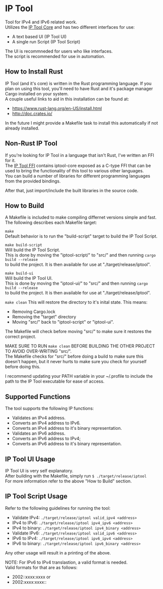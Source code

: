 IP Tool
=============
Tool for IPv4 and IPv6 related work.<br />
Utilizes the [IP Tool Core](https://github.com/timmonfette1/iptool_core) and has two
different interfaces for use:

  - A text based UI (IP Tool UI)<br />
  - A single run Script (IP Tool Script)

The UI is recommneded for users who like interfaces.<br />
The script is recommended for use in automation.

How to Install Rust
------------
IP Tool (and it's core) is written in the Rust programming language. If you plan on using this tool,
you'll need to have Rust and it's package manager Cargo installed on your system.<br />
A couple useful links to aid in this installation can be found at:

 - https://www.rust-lang.org/en-US/install.html
 - http://doc.crates.io/

In the future I might provide a Makefile task to install this automatically if not already installed.<br />

Non-Rust IP Tool
-------------
If you're looking for IP Tool in a language that isn't Rust, I've written an FFI for it.<br />
The [IP Tool FFI](https://github.com/timmonfette1/iptool-ffi) contains iptool-core exposed as a C-type FFI
that can be used to bring the functionality of this tool to various other languages.<br />
You can build a number of libraries for different programming languages from the provided bindings.

After that, just import/include the built libraries in the source code.

How to Build
------------
A Makefile is included to make compiling differnet versions simple and fast.<br />
The following describes each Makefile target:

`make`<br />
Default behavior is to run the "build-script" target to build the IP Tool Script.

`make build-script`<br />
Will build the IP Tool Script.<br />
This is done by moving the "iptool-script/" to "src/" and then running `cargo build --release`<br />
to build the project. It is then available for use at "./target/release/iptool".

`make build-ui`<br />
Will build the IP Tool UI.<br />
This is done by moving the "iptool-ui/" to "src/" and then running `cargo build --release`<br />
to build the project. It is then available for use at "./target/release/iptool".

`make clean`
This will restore the directory to it's inital state. This means:

 - Removing Cargo.lock
 - Removing the "target" directory
 - Moving "src/" back to "iptool-script" or "iptool-ui".

The Makefile will check before moving "src/" to make sure it restores the correct project.

MAKE SURE TO RUN `make clean` BEFORE BUILDING THE OTHER PROJECT TO AVOID OVER-WRITING "src/".<br />
The Makefile checks for "src/" before doing a build to make sure this doesn't happen,
but it never hurts to make sure you check for yourself before doing this.

I recommend updating your PATH variable in your ~/.profile to include the path
to the IP Tool executable for ease of access.

Supported Functions
------------
The tool supports the following IP functions:

  - Validates an IPv4 address.
  - Converts an IPv4 address to IPv6.
  - Converts an IPv4 address to it's binary representation.
  - Validates an IPv6 address.
  - Converts an IPv6 address to IPv4;
  - Converts an IPv6 address to it's binary representation.

IP Tool UI Usage
------------
IP Tool UI is very self explanatory.<br />
After building with the Makefile, simply run `$ ./target/release/iptool`<br />
For more information refer to the above "How to Build" section.

IP Tool Script Usage
------------
Refer to the following guidelines for running the tool:<br />

  - Validate IPv4: `./target/release/iptool valid_ipv4 <address>`<br />
  - IPv4 to IPv6: `./target/release/iptool ipv4_ipv6 <address>`<br />
  - IPv4 to binary: `./target/release/iptool ipv4_binary <address>`<br />
  - Validate IPv6: `./target/release/iptool valid_ipv6 <address>`<br />
  - IPv6 to IPv4: `./target/release/iptool ipv6_ipv4 <address>`<br />
  - IPv6 to binary: `./target/release/iptool ipv6_binary <address>`<br />

Any other usage will result in a printing of the above.

NOTE: For IPv6 to IPv4 translastion, a valid format is needed.<br />
Valid formats for that are as follows:

  - 2002::xxxx:xxxx or
  - 2002:xxxx:xxxx::

